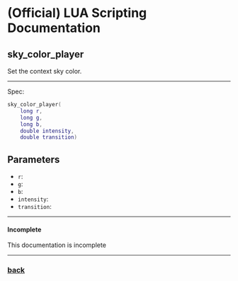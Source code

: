 
# (Official) LUA Scripting Documentation

## sky_color_player

Set the context sky color.

___

Spec:

```lua
sky_color_player(
	long r,
	long g,
	long b,
	double intensity,
	double transition)
```

## Parameters

- `r`: 
- `g`: 
- `b`: 
- `intensity`: 
- `transition`: 

___

#### Incomplete

This documentation is incomplete

___

### [back](../other)
